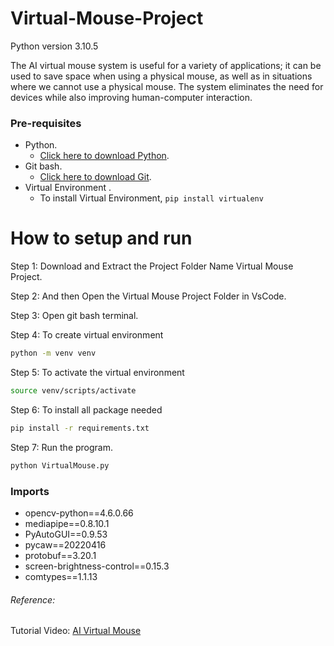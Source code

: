 # Virtual-Mouse-Project

Python version 3.10.5

The AI virtual mouse system is useful for a variety of applications; it can be used to save space when using a physical mouse, as well as in situations where we cannot use a physical mouse. The system eliminates the need for devices while also improving human-computer interaction.

### Pre-requisites
  * Python.
    - [Click here to download Python](https://www.python.org/downloads).
  * Git bash.
    - [Click here to download Git](https://git-scm.com/downloads).
  * Virtual Environment .
    - To install Virtual Environment, `pip install virtualenv`
  
# How to setup and run  
  Step 1: Download and Extract the Project Folder Name Virtual Mouse Project.

  Step 2: And then Open the Virtual Mouse Project Folder in VsCode.

  Step 3: Open git bash terminal.

  Step 4: To create virtual environment
  ```bash 
 python -m venv venv
  ```
  
  Step 5: To activate the virtual environment
  ```bash 
source venv/scripts/activate
  ```
  
  Step 6: To install all package needed
  ```bash 
pip install -r requirements.txt
  ```
  
  Step 7: Run the program.
  ```bash 
python VirtualMouse.py
  ```


### Imports
  * opencv-python==4.6.0.66
  * mediapipe==0.8.10.1
  * PyAutoGUI==0.9.53
  * pycaw==20220416
  * protobuf==3.20.1
  * screen-brightness-control==0.15.3
  * comtypes==1.1.13


###### Reference:
 Tutorial Video: [AI Virtual Mouse](https://www.youtube.com/watch?v=ufm6tfgo-OA)
